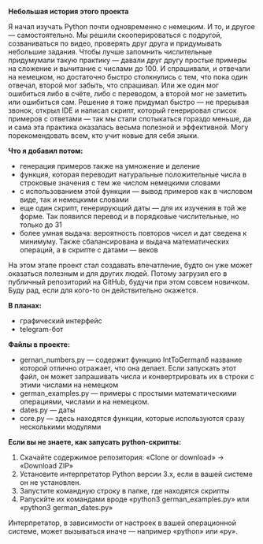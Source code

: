 <b>Небольшая история этого проекта</b>

Я начал изучать Python почти одновременно с немецким. И то, и другое — самостоятельно. Мы решили скооперироваться с подругой, созваниваться по видео, проверять друг друга и придумывать небольшие задания. 
Чтобы лучше запомнить числительные придумумали такую практику — давали друг другу простые примеры на сложение и вычитание с числами до 100. И спрашивали, и отвечали на немецком, но достаточно быстро столкнулись с тем, что пока один отвечал, второй мог забыть, что спрашивал. Или же один мог ошибиться либо в счёте, либо с переводом, а второй мог не заметить или ошибиться сам.
Решение я тоже придумал быстро — не прерывая звонок, открыл IDE и написал скрипт, который генерировал список примеров с ответами — так мы стали спотыкаться гораздо меньше, да и сама эта практика оказалась весьма полезной и эффективной. Могу порекомендовать всем, кто учит новые для себя зяыки.

<b>Что я добавил потом:</b>
- генерация примеров также на умножение и деление
- функция, которая переводит натуральные положительные числа в строковые значения с тем же числом немецкими словами
- с использованием этой функции — вывод примеров как в числовом виде, так и немецкими словами
- еще один скрипт, генерирующий даты — для их изучения в той же форме.  Так появился перевод и в порядковые числительные, но только до 31
- более умная выдача: вероятность повторов чисел и дат сведена к минимуму. Также сбалансирована и выдача математических операций, а в скрипте с датами — веков

На этом этапе проект стал создавать впечатление, будто он уже может оказаться полезным и для других людей. Потому загрузил его в публичный репозиторий на GitHub, будучи при этом совсем новичком. 
Буду рад, если для кого-то он действительно окажется.

<b>В планах:</b>
- графический интерфейс
- telegram-бот

<b>Файлы в проекте:</b>

- gernan_numbers,py — содержит функцию IntToGermanб название которой отлично отражает, что она делает. Если запускать этот файл, он может запрашивать числа и конвертрировать их в строки с этими числами на немецком
- german_examples.py — примеры с простыми математическими операциями, числами и на немецком.
- dates.py — даты
- core.py — здесь находятся функции, которые используются сразу несколькими модулями

<b>Если вы не знаете, как запусать python-скрипты:</b>

1. Скачайте содержимое репозитория: «Clone or download» → «Download ZIP»
2. Установите интерпретатор Python версии 3.x, если в вашей системе он не установлен. 
3. Запустите командную строку в папке, где находятся скрипты
5. Pапускйте их командами вроде «python3 german_examples.py» или «python3 german_dates.py»

Интерпретатор, в зависимости от настроек в вашей операционной системе, может вызываться иначе — например «python» или «py».
	

